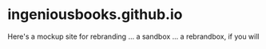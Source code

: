 # ingeniousbooks.github.io

Here's a mockup site for rebranding ... a sandbox ... a rebrandbox, if you will
